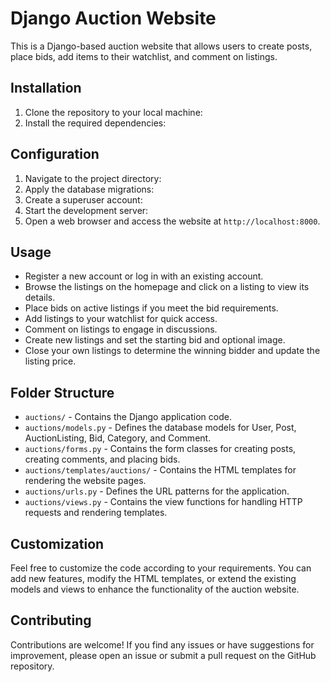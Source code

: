 # Django Auction Website

This is a Django-based auction website that allows users to create posts, place bids, add items to their watchlist, and comment on listings.

## Installation

1. Clone the repository to your local machine:
2. Install the required dependencies:

## Configuration

1. Navigate to the project directory:
2. Apply the database migrations:
3. Create a superuser account:
4. Start the development server:
5. Open a web browser and access the website at `http://localhost:8000`.

## Usage

- Register a new account or log in with an existing account.
- Browse the listings on the homepage and click on a listing to view its details.
- Place bids on active listings if you meet the bid requirements.
- Add listings to your watchlist for quick access.
- Comment on listings to engage in discussions.
- Create new listings and set the starting bid and optional image.
- Close your own listings to determine the winning bidder and update the listing price.

## Folder Structure

- `auctions/` - Contains the Django application code.
- `auctions/models.py` - Defines the database models for User, Post, AuctionListing, Bid, Category, and Comment.
- `auctions/forms.py` - Contains the form classes for creating posts, creating comments, and placing bids.
- `auctions/templates/auctions/` - Contains the HTML templates for rendering the website pages.
- `auctions/urls.py` - Defines the URL patterns for the application.
- `auctions/views.py` - Contains the view functions for handling HTTP requests and rendering templates.

## Customization

Feel free to customize the code according to your requirements. You can add new features, modify the HTML templates, or extend the existing models and views to enhance the functionality of the auction website.

## Contributing

Contributions are welcome! If you find any issues or have suggestions for improvement, please open an issue or submit a pull request on the GitHub repository.


